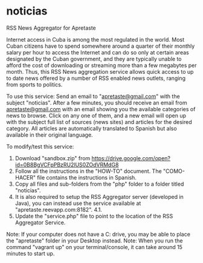# noticias
RSS News Aggregator for Apretaste

Internet access in Cuba is among the most regulated in the world. Most Cuban citizens have to spend somewhere around a quarter of their monthly salary per hour to access the Internet and can do so only at certain areas designated by the Cuban government, and they are typically unable to afford the cost of downloading or streaming more than a few megabytes per month.
Thus, this RSS News aggregation service allows quick access to up to date news offered by a number of RSS enabled news outlets, ranging from sports to politics.

To use this service:
Send an email to "apretaste@gmail.com" with the subject "noticias". After a few minutes, you should receive an email from apretaste@gmail.com with an email showing you the available categories of news to browse. Click on any one of them, and a new email will open up with the subject full list of sources (news sites) and articles for the desired category.
All articles are automatically translated to Spanish but also available in their original language.

To modify/test this service:

1. Download "sandbox.zip" from https://drive.google.com/open?id=0B8BgVCFpPBzRU2lUS0ZOdVRMdG8
2. Follow all the instructions in the "HOW-TO" document. The "COMO-HACER" file contains the instructions in Spanish.
3. Copy all files and sub-folders from the "php" folder to a folder titled "noticias".
4. It is also required to setup the RSS Aggregator server (developed in Java), you can instead use the service available at "apretaste.reevapp.com:8182".
4.1.  
5. Update the "service.php" file to point to the location of the RSS Aggregator Service.

Note: If your computer does not have a C: drive, you may be able to place the "apretaste" folder in your Desktop instead.
Note: When you run the command "vagrant up" on your terminal/console, it can take around 15 minutes to start up.
